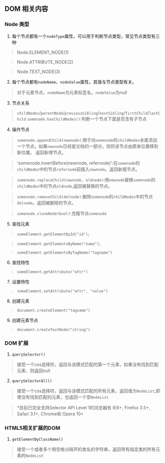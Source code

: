 ## DOM 相关内容

### Node 类型

1. 每个节点都有一个`nodeType`属性，可以用于判断节点类型，常见节点类型有三种
> Node.ELEMENT_NODE(1)

> Node.ATTRIBUTE_NODE(2)

> Node.TEXT_NODE(3)

2. 每个节点都有`nodeName`、`nodeValue`属性，其值与节点类型有关。
> 对于元素节点，`nodeName`为元素标签名，`nodeValue`为null

3. 节点关系

> `childNodes`/`parentNode`/`previousSibling`/`nextSibling`/`firstChild`/`lastChild`
> `somenode.hasChildNodes()`:判断一个节点下面是否含有子节点

4. 操作节点

> `somenode.appendChild(newnode)`:用于向`somenode`的`childNodes`末尾添加一个节点。如果`newnode`已经是文档的一部分，则将该节点由原来位置移到新位置。 返回新增节点。 

> 'somenode.insertBefore(newnode, refernode)':在`somenode`的`childNodes`中的节点`refernode`前插入`newnode`。返回新插节点。

> `somenode.replaceChild(newnode, oldnode)`:用`newnode`替换`somenode`的`childNodes`中的节点`oldnode`,返回被替换的节点。

> `somenode.removeChild(delnode)`:删除`somenode`的`childNodes`中的节点`delnode`。返回被删除的节点。

> `somenode.cloneNode(bool)`:克隆节点`somenode`

5. 查找元素

> `someElement.getElementById("id")`;

> `someElement.getElementsByName("name")`;

> `someElement.getElementsByTagName("tagname")`

6. 查找特性

> `someElement.getAttribute("attr")`

7. 设置特性

> `someElement.setAttribute("attr", "value")`

8. 创建元素
> `document.createElement("tagname")`

9. 创建元素节点

> `document.createTextNode("string")`

### DOM 扩展

1. `querySelector()`
> 接受一个css选择符，返回与该模式匹配的第一个元素，如果没有找到匹配元素，则返回null

2. `querySelectorAll()`
> 接受一个css选择符，返回与该模式匹配的所有元素，返回值为`NodeList`,即使没有找到匹配的元素，也返回一个空`NodeList`

> *目前已完全支持Selector API Level 1的浏览器有 IE8+, Firefox 3.5+, Safari 3.1+, Chrome和 Opera 10+

### HTML5相关扩展的DOM

1. `getElementByClassName()`
> 接受一个或者多个用空格分隔开的类名的字符串，返回带有指定类的所有元素的`NodeList`
